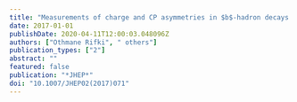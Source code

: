 ```yaml
---
title: "Measurements of charge and CP asymmetries in $b$-hadron decays using top-quark events collected by the ATLAS detector in $pp$ collisions at $sqrts=8$ TeV"
date: 2017-01-01
publishDate: 2020-04-11T12:00:03.048096Z
authors: ["Othmane Rifki", " others"]
publication_types: ["2"]
abstract: ""
featured: false
publication: "*JHEP*"
doi: "10.1007/JHEP02(2017)071"
---
```



